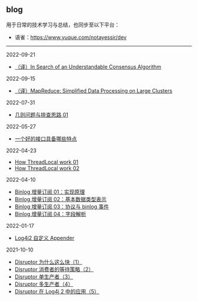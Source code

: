 ## blog

用于日常的技术学习与总结，也同步至以下平台：

- 语雀：https://www.yuque.com/notayessir/dev

------
2022-09-21

- [（译）In Search of an Understandable Consensus Algorithm](https://github.com/notayessir/blog/blob/main/articles/MapReduce%20Simplified%20Data%20Processing%20on%20Large%20Clusters.md)

2022-09-15

- [（译）MapReduce: Simplified Data Processing on Large Clusters](https://github.com/notayessir/blog/blob/main/articles/MapReduce%20Simplified%20Data%20Processing%20on%20Large%20Clusters.md)

2022-07-31

- [几则问题与排查思路 01](https://github.com/notayessir/blog/blob/main/articles/%E5%87%A0%E5%88%99%E9%97%AE%E9%A2%98%E4%B8%8E%E6%8E%92%E6%9F%A5%E6%80%9D%E8%B7%AF%2001.md)

2022-05-27

- [一个好的接口具备哪些特点](https://github.com/notayessir/blog/blob/main/articles/%E4%B8%80%E4%B8%AA%E5%A5%BD%E6%8E%A5%E5%8F%A3%E5%85%B7%E5%A4%87%E5%93%AA%E4%BA%9B%E7%89%B9%E7%82%B9.md)


2022-04-23

- [How ThreadLocal work 01](https://github.com/notayessir/blog/blob/main/articles/How%20ThreadLocal%20work%2001.md)
- [How ThreadLocal work 02](https://github.com/notayessir/blog/blob/main/articles/How%20ThreadLocal%20work%2002.md)

2022-04-10

- [Binlog 增量订阅 01：实现原理](https://github.com/notayessir/blog/blob/main/articles/Binlog%20%E5%A2%9E%E9%87%8F%E8%AE%A2%E9%98%85%2001%EF%BC%9A%E5%AE%9E%E7%8E%B0%E5%8E%9F%E7%90%86.md)
- [Binlog 增量订阅 02：基本数据类型表示](https://github.com/notayessir/blog/blob/main/articles/Binlog%20%E5%A2%9E%E9%87%8F%E8%AE%A2%E9%98%85%2002%EF%BC%9A%E5%9F%BA%E6%9C%AC%E6%95%B0%E6%8D%AE%E7%B1%BB%E5%9E%8B%E8%A1%A8%E7%A4%BA.md)
- [Binlog 增量订阅 03：协议与 binlog 事件](https://github.com/notayessir/blog/blob/main/articles/Binlog%20%E5%A2%9E%E9%87%8F%E8%AE%A2%E9%98%85%2003%EF%BC%9A%E5%8D%8F%E8%AE%AE%E4%B8%8E%20binlog%20%E4%BA%8B%E4%BB%B6.md)
- [Binlog 增量订阅 04：字段解析](https://github.com/notayessir/blog/blob/main/articles/Binlog%20%E5%A2%9E%E9%87%8F%E8%AE%A2%E9%98%85%2004%EF%BC%9A%E5%AD%97%E6%AE%B5%E8%A7%A3%E6%9E%90.md)

2022-01-17

- [Log4j2 自定义 Appender](https://github.com/notayessir/blog/blob/main/articles/Log4j2%20%E8%87%AA%E5%AE%9A%E4%B9%89%20Appender.md)

2021-10-10

- [Disruptor 为什么这么快（1）](https://github.com/notayessir/blog/blob/main/articles/Disruptor%20%E4%B8%BA%E4%BB%80%E4%B9%88%E8%BF%99%E4%B9%88%E5%BF%AB%EF%BC%881%EF%BC%89.md)
- [Disruptor 消费者的等待策略（2）](https://github.com/notayessir/blog/blob/main/articles/Disruptor%20%E6%B6%88%E8%B4%B9%E8%80%85%E7%9A%84%E7%AD%89%E5%BE%85%E7%AD%96%E7%95%A5%EF%BC%882%EF%BC%89.md)
- [Disruptor 单生产者（3）](https://github.com/notayessir/blog/blob/main/articles/Disruptor%20%E5%8D%95%E7%94%9F%E4%BA%A7%E8%80%85%EF%BC%883%EF%BC%89.md)
- [Disruptor 多生产者（4）](https://github.com/notayessir/blog/blob/main/articles/Disruptor%20%E5%A4%9A%E7%94%9F%E4%BA%A7%E8%80%85%EF%BC%884%EF%BC%89.md)
- [Disruptor 在 Log4j 2 中的应用（5）](https://github.com/notayessir/blog/blob/main/articles/Disruptor%20%E5%9C%A8%20Log4j%202%20%E4%B8%AD%E7%9A%84%E5%BA%94%E7%94%A8%EF%BC%885%EF%BC%89.md)

